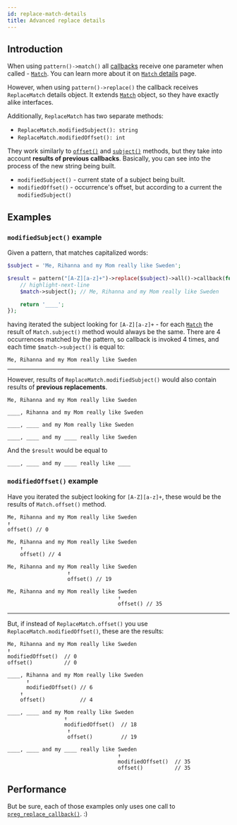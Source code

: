 ```yaml
---
id: replace-match-details
title: Advanced replace details
---
```


## Introduction

When using `pattern()->match()` all [callbacks](match-for-each.mdx) receive one parameter when 
called - [`Match`]. You can learn more about it on [`Match` details](match-details.md) page.

However, when using `pattern()->replace()` the callback receives `ReplaceMatch` details object.
It extends [`Match`] object, so they have exactly alike interfaces.

Additionally, `ReplaceMatch` has two separate methods:

- `ReplaceMatch.modifiedSubject(): string`
- `ReplaceMatch.modifiedOffset(): int`

They work similarly to [`offset()`] and [`subject()`](match-details.md#subject) methods, 
but they take into account **results of previous callbacks**. Basically, you can see into
the process of the new string being built.

- `modifiedSubject()` - current state of a subject being built.
- `modifiedOffset()` - occurrence's offset, but according to a current the `modifiedSubject()`

## Examples

### `modifiedSubject()` example

Given a pattern, that matches capitalized words:

```php
$subject = 'Me, Rihanna and my Mom really like Sweden';

$result = pattern("[A-Z][a-z]+")->replace($subject)->all()->callback(function ($match) {
    // highlight-next-line
    $match->subject(); // Me, Rihanna and my Mom really like Sweden

    return '____';
});
```

having iterated the subject looking for `[A-Z][a-z]+` - for each [`Match`] the result of `Match.subject()` 
method would always be the same. There are 4 occurrences matched by the pattern, so callback is invoked 4 times, 
and each time `$match->subject()` is equal to:

```text
Me, Rihanna and my Mom really like Sweden
```

---

However, results of `ReplaceMatch.modifiedSubject()` would also contain results of **previous replacements**.

```text
Me, Rihanna and my Mom really like Sweden
```

```text
____, Rihanna and my Mom really like Sweden
```

```text
____, ____ and my Mom really like Sweden
```

```text
____, ____ and my ____ really like Sweden
```

And the `$result` would be equal to

```text
____, ____ and my ____ really like ____
```

### `modifiedOffset()` example

Have you iterated the subject looking for `[A-Z][a-z]+`, these would be the results of `Match.offset()` method.

```text
Me, Rihanna and my Mom really like Sweden
↑
offset() // 0
```

```text
Me, Rihanna and my Mom really like Sweden
    ↑
    offset() // 4
```

```text
Me, Rihanna and my Mom really like Sweden
                   ↑
                   offset() // 19
```

```text
Me, Rihanna and my Mom really like Sweden
                                   ↑
                                   offset() // 35
```

---

But, if instead of `ReplaceMatch.offset()` you use `ReplaceMatch.modifiedOffset()`, these are the results:

```text
Me, Rihanna and my Mom really like Sweden
↑
modifiedOffset()  // 0
offset()          // 0
```

```text
____, Rihanna and my Mom really like Sweden
      ↑
      modifiedOffset() // 6
    ↑
    offset()           // 4
```

```text
____, ____ and my Mom really like Sweden
                  ↑
                  modifiedOffset()  // 18
                   ↑
                   offset()         // 19
```

```text
____, ____ and my ____ really like Sweden
                                   ↑
                                   modifiedOffset()  // 35
                                   offset()          // 35
```

## Performance

But be sure, each of those examples only uses one call to [`preg_replace_callback()`]. :)

[`Match`]: match-details.md
[`offset()`]: match-offsets.mdx
[`preg_replace_callback()`]: https://www.php.net/manual/en/function.preg-replace-callback.php
